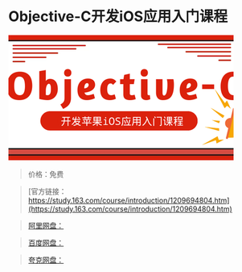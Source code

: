 # Objective-C开发iOS应用入门课程

![img](../../../assets/study163/free/003f4639eefe47f290afa121c9afa426.PNG)

> 价格：免费

> [官方链接：https://study.163.com/course/introduction/1209694804.htm](https://study.163.com/course/introduction/1209694804.htm)

> [阿里网盘：]()

> [百度网盘：]()

> [夸克网盘：]()
